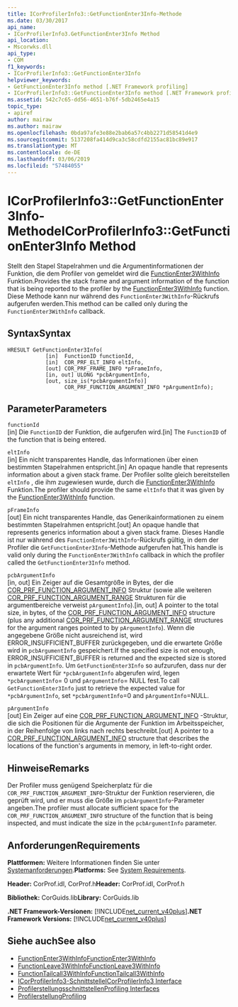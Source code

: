 ```yaml
---
title: ICorProfilerInfo3::GetFunctionEnter3Info-Methode
ms.date: 03/30/2017
api_name:
- ICorProfilerInfo3.GetFunctionEnter3Info Method
api_location:
- Mscorwks.dll
api_type:
- COM
f1_keywords:
- ICorProfilerInfo3::GetFunctionEnter3Info
helpviewer_keywords:
- GetFunctionEnter3Info method [.NET Framework profiling]
- ICorProfilerInfo3::GetFunctionEnter3Info method [.NET Framework profiling]
ms.assetid: 542c7c65-dd56-4651-b76f-5db2465e4a15
topic_type:
- apiref
author: mairaw
ms.author: mairaw
ms.openlocfilehash: 0bda97afe3e88e2bab6a57c4bb2271d58541d4e9
ms.sourcegitcommit: 5137208fa414d9ca3c58cdfd2155ac81bc89e917
ms.translationtype: MT
ms.contentlocale: de-DE
ms.lasthandoff: 03/06/2019
ms.locfileid: "57484055"
---
```

# <a name="icorprofilerinfo3getfunctionenter3info-method"></a><span data-ttu-id="3edf4-102">ICorProfilerInfo3::GetFunctionEnter3Info-Methode</span><span class="sxs-lookup"><span data-stu-id="3edf4-102">ICorProfilerInfo3::GetFunctionEnter3Info Method</span></span>
<span data-ttu-id="3edf4-103">Stellt den Stapel Stapelrahmen und die Argumentinformationen der Funktion, die dem Profiler von gemeldet wird die [FunctionEnter3WithInfo](../../../../docs/framework/unmanaged-api/profiling/functionenter3withinfo-function.md) Funktion.</span><span class="sxs-lookup"><span data-stu-id="3edf4-103">Provides the stack frame and argument information of the function that is being reported to the profiler by the [FunctionEnter3WithInfo](../../../../docs/framework/unmanaged-api/profiling/functionenter3withinfo-function.md) function.</span></span> <span data-ttu-id="3edf4-104">Diese Methode kann nur während des `FunctionEnter3WithInfo`-Rückrufs aufgerufen werden.</span><span class="sxs-lookup"><span data-stu-id="3edf4-104">This method can be called only during the `FunctionEnter3WithInfo` callback.</span></span>  
  
## <a name="syntax"></a><span data-ttu-id="3edf4-105">Syntax</span><span class="sxs-lookup"><span data-stu-id="3edf4-105">Syntax</span></span>  
  
```  
HRESULT GetFunctionEnter3Info(  
            [in]  FunctionID functionId,   
            [in]  COR_PRF_ELT_INFO eltInfo,  
            [out] COR_PRF_FRAME_INFO *pFrameInfo,  
            [in, out] ULONG *pcbArgumentInfo,  
            [out, size_is(*pcbArgumentInfo)]  
                  COR_PRF_FUNCTION_ARGUMENT_INFO *pArgumentInfo);  
```  
  
## <a name="parameters"></a><span data-ttu-id="3edf4-106">Parameter</span><span class="sxs-lookup"><span data-stu-id="3edf4-106">Parameters</span></span>  
 `functionId`  
 <span data-ttu-id="3edf4-107">[in] Die `FunctionID` der Funktion, die aufgerufen wird.</span><span class="sxs-lookup"><span data-stu-id="3edf4-107">[in] The `FunctionID` of the function that is being entered.</span></span>  
  
 `eltInfo`  
 <span data-ttu-id="3edf4-108">[in] Ein nicht transparentes Handle, das Informationen über einen bestimmten Stapelrahmen entspricht.</span><span class="sxs-lookup"><span data-stu-id="3edf4-108">[in] An opaque handle that represents information about a given stack frame.</span></span> <span data-ttu-id="3edf4-109">Der Profiler sollte gleich bereitstellen `eltInfo` , die ihm zugewiesen wurde, durch die [FunctionEnter3WithInfo](../../../../docs/framework/unmanaged-api/profiling/functionenter3withinfo-function.md) Funktion.</span><span class="sxs-lookup"><span data-stu-id="3edf4-109">The profiler should provide the same `eltInfo` that it was given by the [FunctionEnter3WithInfo](../../../../docs/framework/unmanaged-api/profiling/functionenter3withinfo-function.md) function.</span></span>  
  
 `pFrameInfo`  
 <span data-ttu-id="3edf4-110">[out] Ein nicht transparentes Handle, das Generikainformationen zu einem bestimmten Stapelrahmen entspricht.</span><span class="sxs-lookup"><span data-stu-id="3edf4-110">[out] An opaque handle that represents generics information about a given stack frame.</span></span> <span data-ttu-id="3edf4-111">Dieses Handle ist nur während des `FunctionEnter3WithInfo`-Rückrufs gültig, in dem der Profiler die `GetFunctionEnter3Info`-Methode aufgerufen hat.</span><span class="sxs-lookup"><span data-stu-id="3edf4-111">This handle is valid only during the `FunctionEnter3WithInfo` callback in which the profiler called the `GetFunctionEnter3Info` method.</span></span>  
  
 `pcbArgumentInfo`  
 <span data-ttu-id="3edf4-112">[in, out] Ein Zeiger auf die Gesamtgröße in Bytes, der die [COR_PRF_FUNCTION_ARGUMENT_INFO](../../../../docs/framework/unmanaged-api/profiling/cor-prf-function-argument-info-structure.md) Struktur (sowie alle weiteren [COR_PRF_FUNCTION_ARGUMENT_RANGE](../../../../docs/framework/unmanaged-api/profiling/cor-prf-function-argument-range-structure.md) Strukturen für die argumentbereiche verweist `pArgumentInfo`).</span><span class="sxs-lookup"><span data-stu-id="3edf4-112">[in, out] A pointer to the total size, in bytes, of the [COR_PRF_FUNCTION_ARGUMENT_INFO](../../../../docs/framework/unmanaged-api/profiling/cor-prf-function-argument-info-structure.md) structure (plus any additional [COR_PRF_FUNCTION_ARGUMENT_RANGE](../../../../docs/framework/unmanaged-api/profiling/cor-prf-function-argument-range-structure.md) structures for the argument ranges pointed to by `pArgumentInfo`).</span></span> <span data-ttu-id="3edf4-113">Wenn die angegebene Größe nicht ausreichend ist, wird ERROR_INSUFFICIENT_BUFFER zurückgegeben, und die erwartete Größe wird in `pcbArgumentInfo` gespeichert.</span><span class="sxs-lookup"><span data-stu-id="3edf4-113">If the specified size is not enough, ERROR_INSUFFICIENT_BUFFER is returned and the expected size is stored in `pcbArgumentInfo`.</span></span> <span data-ttu-id="3edf4-114">Um `GetFunctionEnter3Info` so aufzurufen, dass nur der erwartete Wert für `*pcbArgumentInfo` abgerufen wird, legen `*pcbArgumentInfo`= 0 und `pArgumentInfo`= NULL fest.</span><span class="sxs-lookup"><span data-stu-id="3edf4-114">To call `GetFunctionEnter3Info` just to retrieve the expected value for `*pcbArgumentInfo`, set `*pcbArgumentInfo`=0 and `pArgumentInfo`=NULL.</span></span>  
  
 `pArgumentInfo`  
 <span data-ttu-id="3edf4-115">[out] Ein Zeiger auf eine [COR_PRF_FUNCTION_ARGUMENT_INFO](../../../../docs/framework/unmanaged-api/profiling/cor-prf-function-argument-info-structure.md) -Struktur, die sich die Positionen für die Argumente der Funktion im Arbeitsspeicher, in der Reihenfolge von links nach rechts beschreibt.</span><span class="sxs-lookup"><span data-stu-id="3edf4-115">[out] A pointer to a [COR_PRF_FUNCTION_ARGUMENT_INFO](../../../../docs/framework/unmanaged-api/profiling/cor-prf-function-argument-info-structure.md) structure that describes the locations of the function's arguments in memory, in left-to-right order.</span></span>  
  
## <a name="remarks"></a><span data-ttu-id="3edf4-116">Hinweise</span><span class="sxs-lookup"><span data-stu-id="3edf4-116">Remarks</span></span>  
 <span data-ttu-id="3edf4-117">Der Profiler muss genügend Speicherplatz für die `COR_PRF_FUNCTION_ARGUMENT_INFO`-Struktur der Funktion reservieren, die geprüft wird, und er muss die Größe im `pcbArgumentInfo`-Parameter angeben.</span><span class="sxs-lookup"><span data-stu-id="3edf4-117">The profiler must allocate sufficient space for the `COR_PRF_FUNCTION_ARGUMENT_INFO` structure of the function that is being inspected, and must indicate the size in the `pcbArgumentInfo` parameter.</span></span>  
  
## <a name="requirements"></a><span data-ttu-id="3edf4-118">Anforderungen</span><span class="sxs-lookup"><span data-stu-id="3edf4-118">Requirements</span></span>  
 <span data-ttu-id="3edf4-119">**Plattformen:** Weitere Informationen finden Sie unter [Systemanforderungen](../../../../docs/framework/get-started/system-requirements.md).</span><span class="sxs-lookup"><span data-stu-id="3edf4-119">**Platforms:** See [System Requirements](../../../../docs/framework/get-started/system-requirements.md).</span></span>  
  
 <span data-ttu-id="3edf4-120">**Header:** CorProf.idl, CorProf.h</span><span class="sxs-lookup"><span data-stu-id="3edf4-120">**Header:** CorProf.idl, CorProf.h</span></span>  
  
 <span data-ttu-id="3edf4-121">**Bibliothek:** CorGuids.lib</span><span class="sxs-lookup"><span data-stu-id="3edf4-121">**Library:** CorGuids.lib</span></span>  
  
 <span data-ttu-id="3edf4-122">**.NET Framework-Versionen:** [!INCLUDE[net_current_v40plus](../../../../includes/net-current-v40plus-md.md)]</span><span class="sxs-lookup"><span data-stu-id="3edf4-122">**.NET Framework Versions:** [!INCLUDE[net_current_v40plus](../../../../includes/net-current-v40plus-md.md)]</span></span>  
  
## <a name="see-also"></a><span data-ttu-id="3edf4-123">Siehe auch</span><span class="sxs-lookup"><span data-stu-id="3edf4-123">See also</span></span>
- [<span data-ttu-id="3edf4-124">FunctionEnter3WithInfo</span><span class="sxs-lookup"><span data-stu-id="3edf4-124">FunctionEnter3WithInfo</span></span>](../../../../docs/framework/unmanaged-api/profiling/functionenter3withinfo-function.md)
- [<span data-ttu-id="3edf4-125">FunctionLeave3WithInfo</span><span class="sxs-lookup"><span data-stu-id="3edf4-125">FunctionLeave3WithInfo</span></span>](../../../../docs/framework/unmanaged-api/profiling/functionleave3withinfo-function.md)
- [<span data-ttu-id="3edf4-126">FunctionTailcall3WithInfo</span><span class="sxs-lookup"><span data-stu-id="3edf4-126">FunctionTailcall3WithInfo</span></span>](../../../../docs/framework/unmanaged-api/profiling/functiontailcall3withinfo-function.md)
- [<span data-ttu-id="3edf4-127">ICorProfilerInfo3-Schnittstelle</span><span class="sxs-lookup"><span data-stu-id="3edf4-127">ICorProfilerInfo3 Interface</span></span>](../../../../docs/framework/unmanaged-api/profiling/icorprofilerinfo3-interface.md)
- [<span data-ttu-id="3edf4-128">Profilerstellungsschnittstellen</span><span class="sxs-lookup"><span data-stu-id="3edf4-128">Profiling Interfaces</span></span>](../../../../docs/framework/unmanaged-api/profiling/profiling-interfaces.md)
- [<span data-ttu-id="3edf4-129">Profilerstellung</span><span class="sxs-lookup"><span data-stu-id="3edf4-129">Profiling</span></span>](../../../../docs/framework/unmanaged-api/profiling/index.md)
